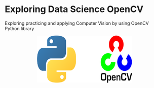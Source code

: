# Exploring Data Science OpenCV
Exploring practicing and applying Computer Vision by using OpenCV Python library

<p align='center'>
    <img src='./assets/opencv-python.png' alt='screenshot' width="300" height="150" />
</p>
